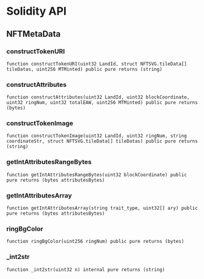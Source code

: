# Solidity API

## NFTMetaData

### constructTokenURI

```solidity
function constructTokenURI(uint32 LandId, struct NFTSVG.tileData[] tileDatas, uint256 MTMinted) public pure returns (string)
```

### constructAttributes

```solidity
function constructAttributes(uint32 LandId, uint32 blockCoordinate, uint32 ringNum, uint32 totalEAW, uint256 MTMinted) public pure returns (bytes)
```

### constructTokenImage

```solidity
function constructTokenImage(uint32 LandId, uint32 ringNum, string coordinateStr, struct NFTSVG.tileData[] tileDatas) public pure returns (string)
```

### getIntAttributesRangeBytes

```solidity
function getIntAttributesRangeBytes(uint32 blockCoordinate) public pure returns (bytes attributesBytes)
```

### getIntAttributesArray

```solidity
function getIntAttributesArray(string trait_type, uint32[] ary) public pure returns (bytes attributesBytes)
```

### ringBgColor

```solidity
function ringBgColor(uint256 ringNum) public pure returns (bytes)
```

### _int2str

```solidity
function _int2str(uint32 n) internal pure returns (string)
```

